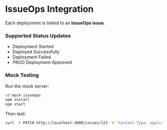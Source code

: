 # IssueOps Integration

Each deployment is linked to an **IssueOps issue**.

### Supported Status Updates
- Deployment Started
- Deployed Successfully
- Deployment Failed
- PROD Deployment Approved

### Mock Testing
Run the mock server:

```bash
cd mock-issueops
npm install
npm start
```

Then test:
```bash
curl -X PATCH http://localhost:3000/issues/123 -H "Content-Type: application/json"   -d '{"status":"Deployed Successfully","deployment_env":"DEV","package":"my-app:1.0.0"}'
```
